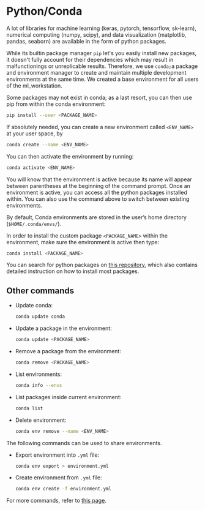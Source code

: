 # Python/Conda

A lot of libraries for machine learning (keras, pytorch, tensorflow, sk-learn), numerical computing (numpy, scipy), and data visualization (matplotlib, pandas, seaborn) are available in the form of python packages.

While its builtin package manager `pip` let's you easily install new packages, it doesn't fully account for their dependencies which may result in malfunctionings or unreplicable results. Therefore, we use `conda;`a package and environment manager to create and maintain multiple development environments at the same time. We created a base environment for all users of the ml\_workstation.&#x20;

Some packages may not exist in conda; as a last resort, you can then use pip from within the conda environment:

```bash
pip install --user <PACKAGE_NAME>
```

If absolutely needed, you can create a new environment called `<ENV_NAME>` at your user space, by&#x20;

```bash
conda create --name <ENV_NAME>
```

You can then activate the environment by running:

```bash
conda activate <ENV_NAME>
```

You will know that the environment is active because its name will appear between parentheses at the beginning of the command prompt. Once an environment is active, you can access all the python packages installed within. You can also use the command above to switch between existing environments.

By default, Conda environments are stored in the user’s home directory (`$HOME/.conda/envs/`).

In order to install the custom package `<PACKAGE_NAME>` within the environment, make sure the environment is active then type:

```bash
conda install <PACKAGE_NAME>
```

You can search for python packages on [this repository](https://anaconda.org/), which also contains detailed instruction on how to install most packages.

## Other commands

*   Update conda:

    ```bash
    conda update conda
    ```
*   Update a package in the environment:

    ```bash
    conda update <PACKAGE_NAME>
    ```
*   Remove a package from the environment:

    ```bash
    conda remove <PACKAGE_NAME>
    ```
*   List environments:

    ```bash
    conda info --envs
    ```
*   List packages inside current environment:

    ```bash
    conda list
    ```
*   Delete environment:

    ```bash
    conda env remove --name <ENV_NAME>
    ```

The following commands can be used to share environments.

*   Export environment into `.yml` file:

    ```bash
    conda env export > environment.yml
    ```
*   Create environment from `.yml` file:

    ```bash
    conda env create -f environment.yml
    ```

For more commands, refer to [this page](https://conda.io/projects/conda/en/latest/user-guide/tasks/index.html).
